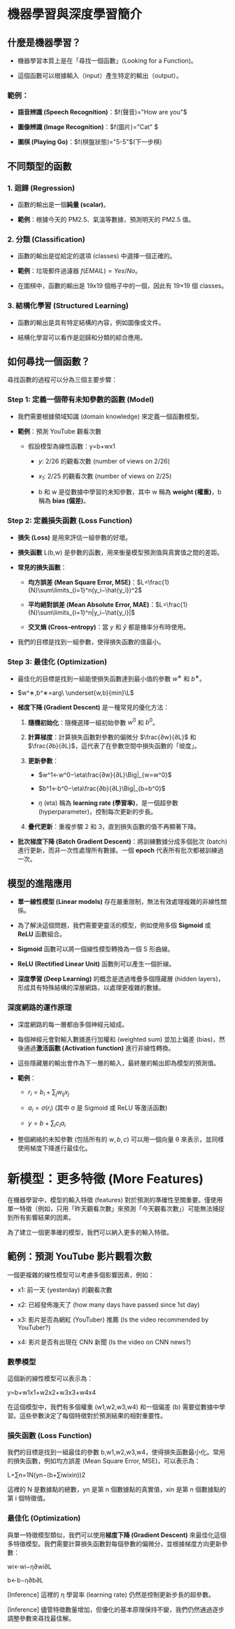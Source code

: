 # 機器學習與深度學習簡介

## 什麼是機器學習？

- 機器學習本質上是在「尋找一個函數」(Looking for a Function)。
    
- 這個函數可以根據輸入（input）產生特定的輸出（output）。
    

### 範例：

- **語音辨識 (Speech Recognition)**：$f(聲音)="How are you"$  
    
- **圖像辨識 (Image Recognition)**：$f(圖片)="Cat" $ 
    
- **圍棋 (Playing Go)**：$f(棋盤狀態)="5-5"$(下一步棋)
    

## 不同類型的函數

### 1. **迴歸 (Regression)**

- 函數的輸出是一個**純量 (scalar)**。
    
- **範例**：根據今天的 PM2.5、氣溫等數據，預測明天的 PM2.5 值。
    

### 2. **分類 (Classification)**

- 函數的輸出是從給定的選項 (classes) 中選擇一個正確的。
    
- **範例**：垃圾郵件過濾器 $f(EMAIL)=Yes/No$。
    
- 在圍棋中，函數的輸出是 19x19 個格子中的一個，因此有 19×19 個 classes。
    

### 3. **結構化學習 (Structured Learning)**

- 函數的輸出是具有特定結構的內容，例如圖像或文件。
    
- 結構化學習可以看作是迴歸和分類的綜合應用。
    

## 如何尋找一個函數？

尋找函數的過程可以分為三個主要步驟：

### **Step 1: 定義一個帶有未知參數的函數 (Model)**

- 我們需要根據領域知識 (domain knowledge) 來定義一個函數模型。
    
- **範例**：預測 YouTube 觀看次數
    
    - 假設模型為線性函數：y=b+wx1​  
        
        - $y$: 2/26 的觀看次數 (number of views on 2/26)
            
        - $x_1$​: 2/25 的觀看次數 (number of views on 2/25)
            
        - b 和 w 是從數據中學習的未知參數，其中 w 稱為 **weight (權重)**，b 稱為 **bias (偏差)**。
            

### **Step 2: 定義損失函數 (Loss Function)**

- **損失 (Loss)** 是用來評估一組參數的好壞。
    
- **損失函數** L(b,w) 是參數的函數，用來衡量模型預測值與真實值之間的差距。
    
- **常見的損失函數**：
    
    - **均方誤差 (Mean Square Error, MSE)**：$L=\frac{1}{N}\sum\limits_{i=1}^n ​(y_i​−\hat{y_i}​)^2$
        
    - **平均絕對誤差 (Mean Absolute Error, MAE)**：$L=\frac{1}{N}\sum\limits_{i=1}^n ​|y_i​−\hat{y_i}​|$
        
    - **交叉熵 (Cross-entropy)**：當 $y$ 和 $\hat y$​ 都是機率分布時使用。
        
- 我們的目標是找到一組參數，使得損失函數的值最小。
    

### **Step 3: 最佳化 (Optimization)**

- 最佳化的目標是找到一組能使損失函數達到最小值的參數 $w^∗$ 和 $b^∗$。
    
- $w^∗,b^∗=arg\ \underset{w,b}{min}\ ​L$​ 
    
- **梯度下降 (Gradient Descent)** 是一種常見的優化方法：
    
    1. **隨機初始化**：隨機選擇一組初始參數 $w^0$ 和 $b^0$。
        
    2. **計算梯度**：計算損失函數對參數的偏微分 $\frac{∂w}{∂L}​$ 和 $\frac{∂b}{∂L}$​，這代表了在參數空間中損失函數的「坡度」。
        
    3. **更新參數**：
        
        - $w^1←w^0−\eta\frac{∂w}{∂L}​\Big|_{w=w^0}$​  
            
        - $b^1←b^0−\eta\frac{∂b}{∂L}​\Big|_{b=b^0}$
            
        - $\eta$ (eta) 稱為 **learning rate (學習率)**，是一個超參數 (hyperparameter)，控制每次更新的步長。
            
    4. **疊代更新**：重複步驟 2 和 3，直到損失函數的值不再顯著下降。
        
- **批次梯度下降 (Batch Gradient Descent)**：將訓練數據分成多個批次 (batch) 進行更新，而非一次性處理所有數據。一個 **epoch** 代表所有批次都被訓練過一次。
    

## 模型的進階應用

- **單一線性模型 (Linear models)** 存在嚴重限制，無法有效處理複雜的非線性關係。
    
- 為了解決這個問題，我們需要更靈活的模型，例如使用多個 **Sigmoid** 或 **ReLU** 函數組合。
    
- **Sigmoid** 函數可以將一個線性模型轉換為一個 S 形曲線。
    
- **ReLU (Rectified Linear Unit)** 函數則可以產生一個折線。
    
- **深度學習 (Deep Learning)** 的概念是透過堆疊多個隱藏層 (hidden layers)，形成具有特殊結構的深層網路，以處理更複雜的數據。
    

### **深度網路的運作原理**

- 深度網路的每一層都由多個神經元組成。
    
- 每個神經元會對輸入數據進行加權和 (weighted sum) 並加上偏差 (bias)，然後通過**激活函數 (Activation function)** 進行非線性轉換。
    
- 這些隱藏層的輸出會作為下一層的輸入，最終層的輸出即為模型的預測值。
    
- **範例**：
    
    - $r_i​=b_i​+\sum_j​ w_{ij}​x_j$
        
    - $a_i​=σ(r_i​)$ (其中 σ 是 Sigmoid 或 ReLU 等激活函數)
        
    - $y=b+\sum_i ​c_i​ a_i​$
        
- 整個網絡的未知參數 (包括所有的 $w,b,c$) 可以用一個向量 θ 來表示，並同樣使用梯度下降進行最佳化。

# 新模型：更多特徵 (More Features)

在機器學習中，模型的輸入特徵 (features) 對於預測的準確性至關重要。僅使用單一特徵（例如，只用「昨天觀看次數」來預測「今天觀看次數」）可能無法捕捉到所有影響結果的因素。

為了建立一個更準確的模型，我們可以納入更多的輸入特徵。

## 範例：預測 YouTube 影片觀看次數

一個更複雜的線性模型可以考慮多個影響因素，例如：

- x1​: 前一天 (yesterday) 的觀看次數
    
- x2​: 已經發佈幾天了 (how many days have passed since 1st day)
    
- x3​: 影片是否為網紅 (YouTuber) 推薦 (Is the video recommended by YouTuber?)
    
- x4​: 影片是否有出現在 CNN 新聞 (Is the video on CNN news?)
    

### 數學模型

這個新的線性模型可以表示為：

y=b+w1​x1​+w2​x2​+w3​x3​+w4​x4​  

在這個模型中，我們有多個權重 (w1​,w2​,w3​,w4​) 和一個偏差 (b) 需要從數據中學習。這些參數決定了每個特徵對於預測結果的相對重要性。

### 損失函數 (Loss Function)

我們的目標是找到一組最佳的參數 b,w1​,w2​,w3​,w4​，使得損失函數最小化。常用的損失函數，例如均方誤差 (Mean Square Error, MSE)，可以表示為：

L=∑n=1N​(yn−(b+∑i​wi​xin​))2  

這裡的 N 是數據點的總數，yn 是第 n 個數據點的真實值，xin​ 是第 n 個數據點的第 i 個特徵值。

### 最佳化 (Optimization)

與單一特徵模型類似，我們可以使用**梯度下降 (Gradient Descent)** 來最佳化這個多特徵模型。我們需要計算損失函數對每個參數的偏微分，並根據梯度方向更新參數：

wi​←wi​−η∂wi​∂L​  

b←b−η∂b∂L​  

[Inference] 這裡的 η 學習率 (learning rate) 仍然是控制更新步長的超參數。

[Inference] 儘管特徵數量增加，但優化的基本原理保持不變，我們仍然通過逐步調整參數來尋找最佳解。